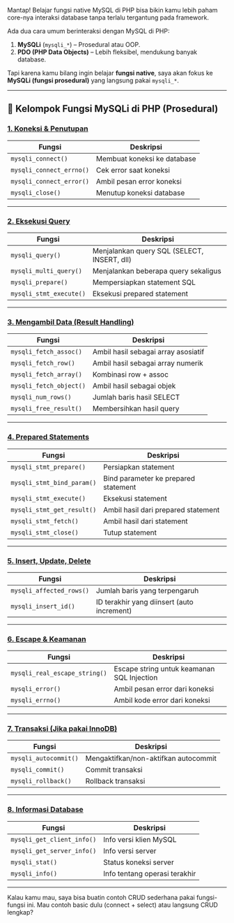Mantap! Belajar fungsi native MySQL di PHP bisa bikin kamu lebih paham core-nya interaksi database tanpa terlalu tergantung pada framework.

Ada dua cara umum berinteraksi dengan MySQL di PHP:
1. **MySQLi** (`mysqli_*`) – Prosedural atau OOP.
2. **PDO (PHP Data Objects)** – Lebih fleksibel, mendukung banyak database.

Tapi karena kamu bilang ingin belajar **fungsi native**, saya akan fokus ke **MySQLi (fungsi prosedural)** yang langsung pakai `mysqli_*`.

---

## 🔹 Kelompok Fungsi MySQLi di PHP (Prosedural)

### [1. **Koneksi & Penutupan**](mysql_1.md)
| Fungsi | Deskripsi |
|--------|-----------|
| `mysqli_connect()` | Membuat koneksi ke database |
| `mysqli_connect_errno()` | Cek error saat koneksi |
| `mysqli_connect_error()` | Ambil pesan error koneksi |
| `mysqli_close()` | Menutup koneksi database |

---

### [2. **Eksekusi Query**](mysql_2.md)
| Fungsi | Deskripsi |
|--------|-----------|
| `mysqli_query()` | Menjalankan query SQL (SELECT, INSERT, dll) |
| `mysqli_multi_query()` | Menjalankan beberapa query sekaligus |
| `mysqli_prepare()` | Mempersiapkan statement SQL |
| `mysqli_stmt_execute()` | Eksekusi prepared statement |

---

### [3. **Mengambil Data (Result Handling)**](mysql_3.md)
| Fungsi | Deskripsi |
|--------|-----------|
| `mysqli_fetch_assoc()` | Ambil hasil sebagai array asosiatif |
| `mysqli_fetch_row()` | Ambil hasil sebagai array numerik |
| `mysqli_fetch_array()` | Kombinasi row + assoc |
| `mysqli_fetch_object()` | Ambil hasil sebagai objek |
| `mysqli_num_rows()` | Jumlah baris hasil SELECT |
| `mysqli_free_result()` | Membersihkan hasil query |

---

### [4. **Prepared Statements**](mysql_4.md)
| Fungsi | Deskripsi |
|--------|-----------|
| `mysqli_stmt_prepare()` | Persiapkan statement |
| `mysqli_stmt_bind_param()` | Bind parameter ke prepared statement |
| `mysqli_stmt_execute()` | Eksekusi statement |
| `mysqli_stmt_get_result()` | Ambil hasil dari prepared statement |
| `mysqli_stmt_fetch()` | Ambil hasil dari statement |
| `mysqli_stmt_close()` | Tutup statement |

---

### [5. **Insert, Update, Delete**](mysql_5.md)
| Fungsi | Deskripsi |
|--------|-----------|
| `mysqli_affected_rows()` | Jumlah baris yang terpengaruh |
| `mysqli_insert_id()` | ID terakhir yang diinsert (auto increment) |

---

### [6. **Escape & Keamanan**](mysql_6.md)
| Fungsi | Deskripsi |
|--------|-----------|
| `mysqli_real_escape_string()` | Escape string untuk keamanan SQL Injection |
| `mysqli_error()` | Ambil pesan error dari koneksi |
| `mysqli_errno()` | Ambil kode error dari koneksi |

---

### [7. **Transaksi (Jika pakai InnoDB)**](mysql_7.md)
| Fungsi | Deskripsi |
|--------|-----------|
| `mysqli_autocommit()` | Mengaktifkan/non-aktifkan autocommit |
| `mysqli_commit()` | Commit transaksi |
| `mysqli_rollback()` | Rollback transaksi |

---

### [8. **Informasi Database**](mysql_8.md)
| Fungsi | Deskripsi |
|--------|-----------|
| `mysqli_get_client_info()` | Info versi klien MySQL |
| `mysqli_get_server_info()` | Info versi server |
| `mysqli_stat()` | Status koneksi server |
| `mysqli_info()` | Info tentang operasi terakhir |

---

Kalau kamu mau, saya bisa buatin contoh CRUD sederhana pakai fungsi-fungsi ini. Mau contoh basic dulu (connect + select) atau langsung CRUD lengkap?